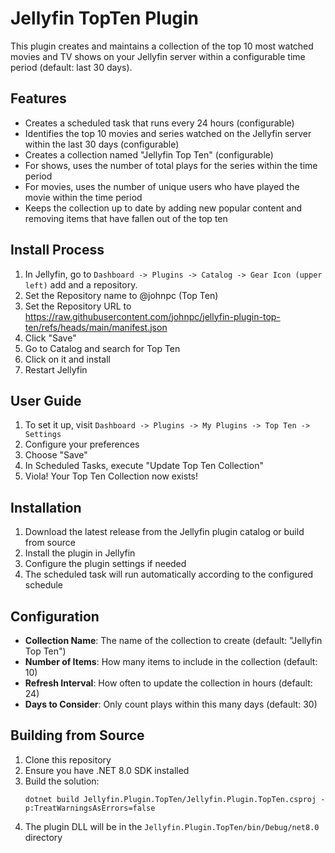 # Jellyfin TopTen Plugin

This plugin creates and maintains a collection of the top 10 most watched movies and TV shows on your Jellyfin server within a configurable time period (default: last 30 days).

## Features

- Creates a scheduled task that runs every 24 hours (configurable)
- Identifies the top 10 movies and series watched on the Jellyfin server within the last 30 days (configurable)
- Creates a collection named "Jellyfin Top Ten" (configurable)
- For shows, uses the number of total plays for the series within the time period
- For movies, uses the number of unique users who have played the movie within the time period
- Keeps the collection up to date by adding new popular content and removing items that have fallen out of the top ten

## Install Process

1. In Jellyfin, go to `Dashboard -> Plugins -> Catalog -> Gear Icon (upper left)` add and a repository.
1. Set the Repository name to @johnpc (Top Ten)
1. Set the Repository URL to https://raw.githubusercontent.com/johnpc/jellyfin-plugin-top-ten/refs/heads/main/manifest.json
1. Click "Save"
1. Go to Catalog and search for Top Ten
1. Click on it and install
1. Restart Jellyfin

## User Guide

1. To set it up, visit `Dashboard -> Plugins -> My Plugins -> Top Ten -> Settings`
1. Configure your preferences
1. Choose "Save"
1. In Scheduled Tasks, execute "Update Top Ten Collection"
1. Viola! Your Top Ten Collection now exists!

## Installation

1. Download the latest release from the Jellyfin plugin catalog or build from source
2. Install the plugin in Jellyfin
3. Configure the plugin settings if needed
4. The scheduled task will run automatically according to the configured schedule

## Configuration

- **Collection Name**: The name of the collection to create (default: "Jellyfin Top Ten")
- **Number of Items**: How many items to include in the collection (default: 10)
- **Refresh Interval**: How often to update the collection in hours (default: 24)
- **Days to Consider**: Only count plays within this many days (default: 30)

## Building from Source

1. Clone this repository
2. Ensure you have .NET 8.0 SDK installed
3. Build the solution:
   ```
   dotnet build Jellyfin.Plugin.TopTen/Jellyfin.Plugin.TopTen.csproj -p:TreatWarningsAsErrors=false
   ```
4. The plugin DLL will be in the `Jellyfin.Plugin.TopTen/bin/Debug/net8.0` directory
